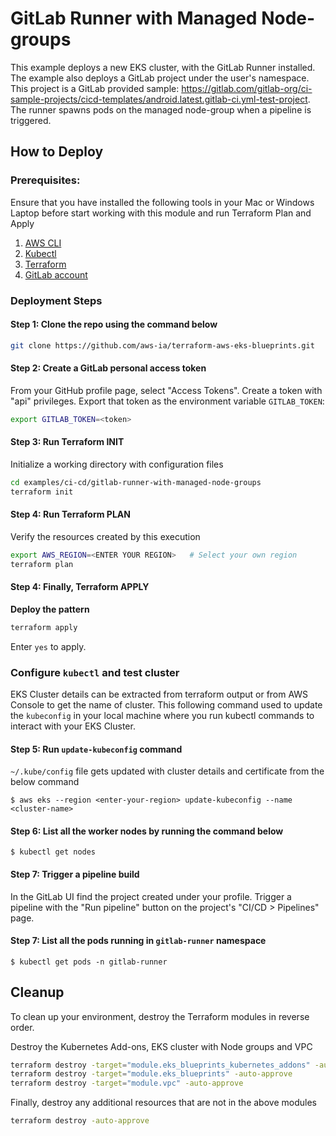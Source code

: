 # GitLab Runner with Managed Node-groups

This example deploys a new EKS cluster, with the GitLab Runner installed. The example also deploys a GitLab project under the user's namespace. This project is a GitLab provided sample: https://gitlab.com/gitlab-org/ci-sample-projects/cicd-templates/android.latest.gitlab-ci.yml-test-project. The runner spawns pods on the managed node-group when a pipeline is triggered.

## How to Deploy

### Prerequisites:

Ensure that you have installed the following tools in your Mac or Windows Laptop before start working with this module and run Terraform Plan and Apply

1. [AWS CLI](https://docs.aws.amazon.com/cli/latest/userguide/install-cliv2.html)
2. [Kubectl](https://Kubernetes.io/docs/tasks/tools/)
3. [Terraform](https://learn.hashicorp.com/tutorials/terraform/install-cli)
4. [GitLab account](https://gitlab.com)

### Deployment Steps

#### Step 1: Clone the repo using the command below

```sh
git clone https://github.com/aws-ia/terraform-aws-eks-blueprints.git
```

#### Step 2: Create a GitLab personal access token

From your GitHub profile page, select "Access Tokens". Create a token with "api" privileges. Export that token as the environment variable `GITLAB_TOKEN`:

```sh
export GITLAB_TOKEN=<token>
```

#### Step 3: Run Terraform INIT

Initialize a working directory with configuration files

```sh
cd examples/ci-cd/gitlab-runner-with-managed-node-groups
terraform init
```

#### Step 4: Run Terraform PLAN

Verify the resources created by this execution

```sh
export AWS_REGION=<ENTER YOUR REGION>   # Select your own region
terraform plan
```

#### Step 4: Finally, Terraform APPLY

**Deploy the pattern**

```sh
terraform apply
```

Enter `yes` to apply.

### Configure `kubectl` and test cluster

EKS Cluster details can be extracted from terraform output or from AWS Console to get the name of cluster.
This following command used to update the `kubeconfig` in your local machine where you run kubectl commands to interact with your EKS Cluster.

#### Step 5: Run `update-kubeconfig` command

`~/.kube/config` file gets updated with cluster details and certificate from the below command

    $ aws eks --region <enter-your-region> update-kubeconfig --name <cluster-name>

#### Step 6: List all the worker nodes by running the command below

    $ kubectl get nodes


#### Step 7: Trigger a pipeline build

In the GitLab UI find the project created under your profile. Trigger a pipeline with the "Run pipeline" button on the project's "CI/CD > Pipelines" page.


#### Step 7: List all the pods running in `gitlab-runner` namespace

    $ kubectl get pods -n gitlab-runner

## Cleanup

To clean up your environment, destroy the Terraform modules in reverse order.

Destroy the Kubernetes Add-ons, EKS cluster with Node groups and VPC

```sh
terraform destroy -target="module.eks_blueprints_kubernetes_addons" -auto-approve
terraform destroy -target="module.eks_blueprints" -auto-approve
terraform destroy -target="module.vpc" -auto-approve
```

Finally, destroy any additional resources that are not in the above modules

```sh
terraform destroy -auto-approve
```
